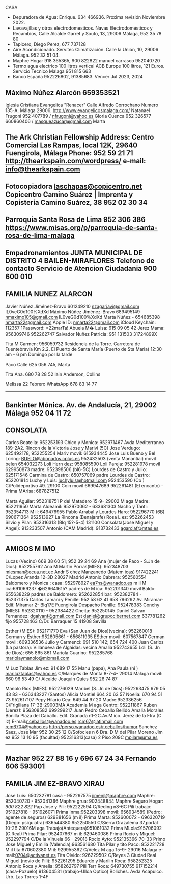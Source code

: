 CASA
* Depuradora de Agua: Enrique. 634 466936. Proxima revisión Noviembre 2022.
* Lavavajillas y otros electrodomesticos. Navas Electrodomésticos y Recambios, Calle Alcalde Garret y Souto, 13, 29006 Málaga, 952 35 78 80
* Tapicero, Diego Perez, 677 737128
* Aire Acondicionado. Servitec Climatización. Calle la Unión, 10, 29006 Málaga.  952 32 51 04.
* Maphre Hogar 918 365365, 900 822822 manuel carrasco 952040720 
* Termo agua electrico 100 litros vertical ACB Europe 100 litros, 121 Euros. Servicio Tecnico Malaga 951 815 663
* Banco España 952226802, 91385683. Vencer Jul 2023, 2024

Máximo Núñez Alarcón 659353521
-------------------------------------
Iglesia Cristiana Evangelica "Renacer" Calle Alfredo Corrochano Numero 135-A. Málaga 29006. http://www.evangelicosmalaga.com/ Natanael Frugoni 952 407789 / nfrugoni@yahoo.es
Gloria Cuenca 952 326577 660860406 / masqueazucar@gmail.com
Marta

The Ark Christian Fellowship
Address: Centro Comercial Las Rampas, local 12K, 29640 Fuengirola, Málaga
Phone: 952 59 21 71
http://thearkspain.com/wordpress/
e-mail: info@thearkspain.com
-------------------------------------
Fotocopiadora
laschapas@copicentro.net
Copicentro Camino Suárez | Imprenta y Copistería
Camino Suárez, 38
952 02 30 34
-------------------------------------
Parroquia Santa Rosa de Lima 952 306 386
https://www.misas.org/p/parroquia-de-santa-rosa-de-lima-malaga
-------------------------------------
Empadronamientos
JUNTA MUNICIPAL DE DISTRITO 4 BAILEN-MIRAFLORES
Telefono de contacto Servicio de Atencion Ciudadania
900 600 010
-------------------------------------

FAMILIA NUNEZ ALARCON
-------------------------------------
Javier Núñez Jiménez-Bravo 601249210 nzagarjavi@gmail.com IL0veG0d100%XdXd
Máximo Núñez Jiménez-Bravo 689495149 nmaximo105@gmail.com IL0veG0d100%XdXd
Marta Núñez - 654685398 nmarta22@gmail.com  Apple ID: nmarta22@gmail.com iCloud Keychain: 112357 1Password: *22marTa!
Abuela M� Luisa: 615 09 05 42
Jerez Mama:  956309746 952262747
Salvador Nuñez Patricia:  951 131503  31724899X

Tita M Carmen: 956059732 Residencia de la Torre. Carretera de Fuentebravía Km 2.2.
  El Puerto de Santa María (Puerto de Sta Maria) 12:30 am - 6 pm
  Domingo por la tarde

Paco Calle 625 056 745, Marta 

Tita Ana. 680 78 28 52
Iain Anderson, Collins

Melissa 22 Febrero WhatsApp 678 83 14 77

-------------------------------------
Bankinter Mónica.  Av. de Andalucía, 21, 29002 Málaga 952 04 11 72
-------------------------------------
CONSOLATA
-------------------------------------
Carlos Boatella: 952253193
Chico y Monica:  952971467
Avda Mediterraneo 189-2A2.
Rincon  de la Victoria
Jose y Marivi   (5C)
Jose Verdugo: 625492178, 952255254
Mariv movil: 615934445
Jose Luis Bueno y Bel  Loring:
BUELO@abonados.cplus.es
952432503 (venta Manantial)
movil belen 654032273
Loli Hern dez:
958085590
Loli Pareja: 952281978 movil 629950873
madre: 952398506 (bl6-5C)
Lourdes de Castro y Julio: 625171546
Carmina de Castro: 650757069
padre Lourdes de Castro: 952201814
Luchy y Luis: luchyluis@hotmail.com
952453590 (Co )
C/Polideportivo 49. 29100 Coin
movil 669947689
952261481 (El encanto)
	- Prima MArisa: 687827512

Marta Aguilar:  952318751
P del Matadero 15-9- 29002 M aga
Madre: 952211950
Marta Aldeamil: 952970062 - 633681303
Nacho y Tanti: 952354713
M il: 649476955
Pablo Arrabal y Lourdes Haro:
952296770 (6B)
690671364
952513927 La Rincona (Benajarafe)
Rosa L ez: 952262453
Silvio y Pilar: 952316313
(Blq 15?-5-4) 131100
Consolata(Jose Miguel y Angel):
913233507
Antonio (CAM Madrid): 913732433
agarciaf@mtas.es


-------------------------------------
AMIGOS M IMO
-------------------------------------
Lucas (Vecino) 669 38 60 51; 952 39 24 69
Ana (mujer de Paco - S.Jn de Dios):
   952255762
Ana M Martin Porras(MIES): 952348703
  miesman@ecua.net.ec
Andr  S chez Manzanedo (Matem icas)
  917422241 C/Lopez Aranda 12-3D
  28027 Madrid
Antonio Cabrera: 952560554
Baldomero y Monica  :
	casa: 952978927
	ea7ns@wanadoo.es
   m il M ica:691069237 �626641615?
   padres de M ica: 952201340
   movil Baldo: 655638229
   padres de Baldomero: 952622854
   bar: 952382784 - 952371375
Carlos Lamani y Penille: 952 58 62 41 658 796292
   Av. Miramar- Edif. Miramar 2-
   Blq17E Fuengirola
   Despacho Penille: 952478383
Conchy (MIES): 952320110 - 952384422
Cheita: 952250145
Daniel Galvan Fernandez:
dgalvanf@gmail.com Est
daniel@grupocibernet.com
637781262 fijo 955728463
C/Dr. Barraquer 15
41908
Sevilla

Esther (MIES): 952171770
Eva (San Juan de Dios)(vecina):
  952260018
German y Esther:952805661 - 656811935
   ESther movil: 607567847
   German movil: 609336536
Julio y Carmenci: 691 510 142; 654 724 400
Juan Carlos (La pastora):
   Villanueva de Algaidas:
   vecina Amalia 952743655
Loli (S. Jn de Dios): 655 865 861
Mariola Guarino: 952285768
   mariolaymanolo@mixmail.com

M Luz Tablas Jim ez:
   91 689 17 55 Manu (papa), Ana Paula (ni )
   mariluztablas@yahoo.es
   C/Marques de Monta 8-7-4-
   29014 Malaga
   movil: 660 96 53 49
   C/ Alcalde Joaquin Quies
   952 26 74 87

Manolo Rios (MIES): 952276029
Maribel (S. Jn de Dios): 952263475 679 05 43 83 - 636343227 (Santos)
Alicia Montiel 664 20 63 57
Noelia: 670 94 51 73 952617107
Pepy Hilario Cea: 649 44 97 20
   Madre:952336256
   C/Frigiliana 17-3B-29003MA
   Academia M aga Centro: 952211867
Ruben  (Jerez): 956308582 699299217
   Juan Pedro Ceballo Bellido
   Amalia Morales Bonilla
   Plaza del Caballo. Edif. Granada
   n1-2C.Av.M ico.
   Jerez de la Ftra (C iz)
   E-mail:r.ceballos@wanadoo.es rcm67@latinmail.com rcm6704@yahoo.es
   http://perso.wanadoo.es/r.ceballos/humor
Sanchez Saez, Jose Mar  952 30 25 12 C/Sofocles n 6
Dra. D M del Pilar Moreno Jim ez 952 13 10 95 (facultad) 952316313(casa) 2 Piso 209C
mpilar@uma.es

---------------------------------------------------------
Mazhar 952 27 88 16 y  696 67 24 34 Fernando 606 593001
----------------------------------
FAMILIA JIM EZ-BRAVO XIRAU
----------------------------------
Jose Luis: 650232781
	casa - 952297575
	jimenjl@maphre.com
	Maphre: 952040720 - 952041366
	Maphre grua: 902448844
	Maphre Seguro Hogar: _900 822 822_
Pap  Jose y Pili: 952222594
	C/Reding n8-6C
Pili trabajo: 951927818 - 951926071
Prima Inma:952203398
    movil: 656934589
(Pedro: agente de seguros)
	629881656 (m il)
Prima Marta: 952600072 - 696320719
(Diego: psiquiatra) 636544380 952250550
C/Sierra Grazalema 37,portal 10-2B
29016M aga
Trabajo(Antequera)951061032
Prima MLola:915706092 (C.Real)
Prima Pilar: 952407667
m il: 629460086
Prima Rocio y Miguel: 952297794
C/De la Vihuela 66 - 29018
Rocio Ayto: 952135366-70-33
Primo Jose Miguel y Emilia
(Valencia);963561680
Tita Pilar y tito Paco: 952221728
  M il tita:670602380
  M il: 929955362
C/Velez M aga 15-9- 29016 Malaga
e-mail:0704@activanet.es
Tita Olvido: 926229502
C/Reyes 3 Ciudad Real
Miguel (novio de Pili): 952261295
Eduardo y Marilin Roca: 958252325
Antonio Roca y Amelia: 958262797
Pili Terr  Roca: 649730755
	917152214 (casa-Pozuelo)
	913604531 (trabajo-Ulloa Optico)
	Boliches. Avda Acapulco.
	Urb. Las Torres 1-4F
